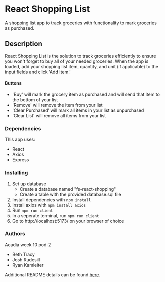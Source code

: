 # React Shopping List

A shopping list app to track groceries with functionality to mark groceries as purchased.

## Description

React Shopping List is the solution to track groceries efficiently to ensure you won't forget to buy all of your needed groceries. When the app is loaded, add your shopping list item, quantity, and unit (if applicable) to the input fields and click 'Add Item.' 

#### Buttons
- 'Buy' will mark the grocery item as purchased and will send that item to the bottom of your list
- 'Remove' will remove the item from your list
- 'Clear Purchased' will mark all items in your list as unpurchased
- 'Clear List' will remove all items from your list

### Dependencies
This app uses: 
- React
- Axios
- Express

### Installing
1. Set up database
    - Create a database named "fs-react-shopping"
    - Create a table with the provided database.sql file
2. Install dependencies with ```npm install```
3. Install axios with ```npm install axios```
4. Run ```npm run client```
5. In a seperate terminal, run ```npm run client```
6. Go to http://localhost:5173/ on your browser of choice

### Authors
Acadia week 10 pod-2
- Beth Tracy
- Josh Rudesill
- Ryan Kamleiter

Additional README details can be found [here](https://github.com/PrimeAcademy/readme-template/blob/master/README.md).
